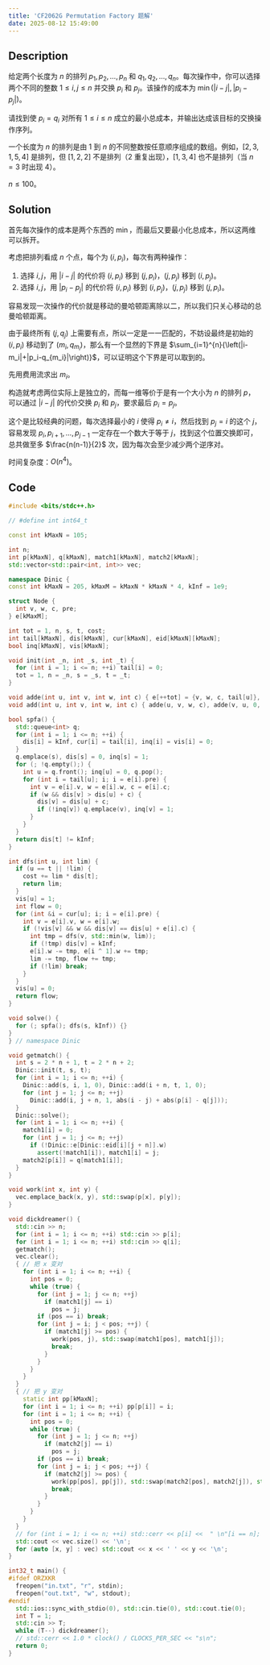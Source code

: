 ```yaml
---
title: 'CF2062G Permutation Factory 题解'
date: 2025-08-12 15:49:00
---
```


## Description

给定两个长度为 $n$ 的排列 $p_1, p_2, \ldots, p_n$ 和 $q_1, q_2, \ldots, q_n$。每次操作中，你可以选择两个不同的整数 $1 \leq i, j \leq n$ 并交换 $p_i$ 和 $p_j$。该操作的成本为 $\min(|i - j|, |p_i - p_j|)$。

请找到使 $p_i = q_i$ 对所有 $1 \leq i \leq n$ 成立的最小总成本，并输出达成该目标的交换操作序列。

一个长度为 $n$ 的排列是由 $1$ 到 $n$ 的不同整数按任意顺序组成的数组。例如，$[2, 3, 1, 5, 4]$ 是排列，但 $[1, 2, 2]$ 不是排列（$2$ 重复出现），$[1, 3, 4]$ 也不是排列（当 $n=3$ 时出现 $4$）。

$n\leq 100$。

## Solution

首先每次操作的成本是两个东西的 $\min$，而最后又要最小化总成本，所以这两维可以拆开。

考虑把排列看成 $n$ 个点，每个为 $(i,p_i)$，每次有两种操作：

1. 选择 $i,j$，用 $|i-j|$ 的代价将 $(i,p_i)$ 移到 $(j,p_i)$，$(j,p_j)$ 移到 $(i,p_j)$。
2. 选择 $i,j$，用 $|p_i-p_j|$ 的代价将 $(i,p_i)$ 移到 $(i,p_j)$，$(j,p_j)$ 移到 $(j,p_i)$。

容易发现一次操作的代价就是移动的曼哈顿距离除以二，所以我们只关心移动的总曼哈顿距离。

由于最终所有 $(j,q_j)$ 上需要有点，所以一定是一一匹配的，不妨设最终是初始的 $(i,p_i)$ 移动到了 $(m_i,q_{m_i})$，那么有一个显然的下界是 $\sum_{i=1}^{n}{\left(|i-m_i|+|p_i-q_{m_i}|\right)}$，可以证明这个下界是可以取到的。

先用费用流求出 $m_i$。

构造就考虑两位实际上是独立的，而每一维等价于是有一个大小为 $n$ 的排列 $p$，可以通过 $|i-j|$ 的代价交换 $p_i$ 和 $p_j$，要求最后 $p_i=p_j$。

这个是比较经典的问题，每次选择最小的 $i$ 使得 $p_i\neq i$，然后找到 $p_j=i$ 的这个 $j$，容易发现 $p_i,p_{i+1},\ldots,p_{j-1}$ 一定存在一个数大于等于 $j$，找到这个位置交换即可，总共做至多 $\frac{n(n-1)}{2}$ 次，因为每次会至少减少两个逆序对。

时间复杂度：$O(n^4)$。

## Code

```cpp
#include <bits/stdc++.h>

// #define int int64_t

const int kMaxN = 105;

int n;
int p[kMaxN], q[kMaxN], match1[kMaxN], match2[kMaxN];
std::vector<std::pair<int, int>> vec;

namespace Dinic {
const int kMaxN = 205, kMaxM = kMaxN * kMaxN * 4, kInf = 1e9;

struct Node {
  int v, w, c, pre;
} e[kMaxM];

int tot = 1, n, s, t, cost;
int tail[kMaxN], dis[kMaxN], cur[kMaxN], eid[kMaxN][kMaxN];
bool inq[kMaxN], vis[kMaxN];

void init(int _n, int _s, int _t) {
  for (int i = 1; i <= n; ++i) tail[i] = 0;
  tot = 1, n = _n, s = _s, t = _t;
}

void adde(int u, int v, int w, int c) { e[++tot] = {v, w, c, tail[u]}, tail[u] = eid[u][v] = tot; }
void add(int u, int v, int w, int c) { adde(u, v, w, c), adde(v, u, 0, -c); }

bool spfa() {
  std::queue<int> q;
  for (int i = 1; i <= n; ++i) {
    dis[i] = kInf, cur[i] = tail[i], inq[i] = vis[i] = 0;
  }
  q.emplace(s), dis[s] = 0, inq[s] = 1;
  for (; !q.empty();) {
    int u = q.front(); inq[u] = 0, q.pop();
    for (int i = tail[u]; i; i = e[i].pre) {
      int v = e[i].v, w = e[i].w, c = e[i].c;
      if (w && dis[v] > dis[u] + c) {
        dis[v] = dis[u] + c;
        if (!inq[v]) q.emplace(v), inq[v] = 1;
      }
    }
  }
  return dis[t] != kInf;
}

int dfs(int u, int lim) {
  if (u == t || !lim) {
    cost += lim * dis[t];
    return lim;
  }
  vis[u] = 1;
  int flow = 0;
  for (int &i = cur[u]; i; i = e[i].pre) {
    int v = e[i].v, w = e[i].w;
    if (!vis[v] && w && dis[v] == dis[u] + e[i].c) {
      int tmp = dfs(v, std::min(w, lim));
      if (!tmp) dis[v] = kInf;
      e[i].w -= tmp, e[i ^ 1].w += tmp;
      lim -= tmp, flow += tmp;
      if (!lim) break;
    }
  }
  vis[u] = 0;
  return flow;
}

void solve() {
  for (; spfa(); dfs(s, kInf)) {}
}
} // namespace Dinic

void getmatch() {
  int s = 2 * n + 1, t = 2 * n + 2;
  Dinic::init(t, s, t);
  for (int i = 1; i <= n; ++i) {
    Dinic::add(s, i, 1, 0), Dinic::add(i + n, t, 1, 0);
    for (int j = 1; j <= n; ++j)
      Dinic::add(i, j + n, 1, abs(i - j) + abs(p[i] - q[j]));
  }
  Dinic::solve();
  for (int i = 1; i <= n; ++i) {
    match1[i] = 0;
    for (int j = 1; j <= n; ++j)
      if (!Dinic::e[Dinic::eid[i][j + n]].w)
        assert(!match1[i]), match1[i] = j;
    match2[p[i]] = q[match1[i]];
  }
}

void work(int x, int y) {
  vec.emplace_back(x, y), std::swap(p[x], p[y]);
}

void dickdreamer() {
  std::cin >> n;
  for (int i = 1; i <= n; ++i) std::cin >> p[i];
  for (int i = 1; i <= n; ++i) std::cin >> q[i];
  getmatch();
  vec.clear();
  { // 把 x 变对
    for (int i = 1; i <= n; ++i) {
      int pos = 0;
      while (true) {
        for (int j = 1; j <= n; ++j)
          if (match1[j] == i)
            pos = j;
        if (pos == i) break;
        for (int j = i; j < pos; ++j) {
          if (match1[j] >= pos) {
            work(pos, j), std::swap(match1[pos], match1[j]);
            break;
          }
        }
      }
    }
  }
  { // 把 y 变对
    static int pp[kMaxN];
    for (int i = 1; i <= n; ++i) pp[p[i]] = i;
    for (int i = 1; i <= n; ++i) {
      int pos = 0;
      while (true) {
        for (int j = 1; j <= n; ++j)
          if (match2[j] == i)
            pos = j;
        if (pos == i) break;
        for (int j = i; j < pos; ++j) {
          if (match2[j] >= pos) {
            work(pp[pos], pp[j]), std::swap(match2[pos], match2[j]), std::swap(pp[pos], pp[j]);
            break;
          }
        }
      }
    }
  }
  // for (int i = 1; i <= n; ++i) std::cerr << p[i] <<  " \n"[i == n];
  std::cout << vec.size() << '\n';
  for (auto [x, y] : vec) std::cout << x << ' ' << y << '\n';
}

int32_t main() {
#ifdef ORZXKR
  freopen("in.txt", "r", stdin);
  freopen("out.txt", "w", stdout);
#endif
  std::ios::sync_with_stdio(0), std::cin.tie(0), std::cout.tie(0);
  int T = 1;
  std::cin >> T;
  while (T--) dickdreamer();
  // std::cerr << 1.0 * clock() / CLOCKS_PER_SEC << "s\n";
  return 0;
}
```